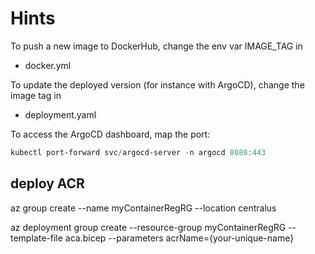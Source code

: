 # Hints

To push a new image to DockerHub,
change the env var IMAGE_TAG in

- docker.yml

To update the deployed version (for instance with ArgoCD), change the image tag in

- deployment.yaml

To access the ArgoCD dashboard, map the port:

```PowerShell
kubectl port-forward svc/argocd-server -n argocd 8080:443
```
## deploy ACR

az group create --name myContainerRegRG --location centralus

az deployment group create --resource-group myContainerRegRG --template-file aca.bicep --parameters acrName={your-unique-name}